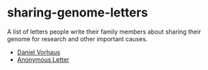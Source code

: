# sharing-genome-letters
A list of letters people write their family members about sharing their genome for research and other important causes.

* [Daniel Vorhaus](http://genomesunzipped.org/2010/10/why-public-genomics-is-not-a-purely-personal-decision.php)
* [Anonymous Letter](https://github.com/jasonbobe/sharing-genome-letters/blob/master/anonymous-letter-to-family.md)
